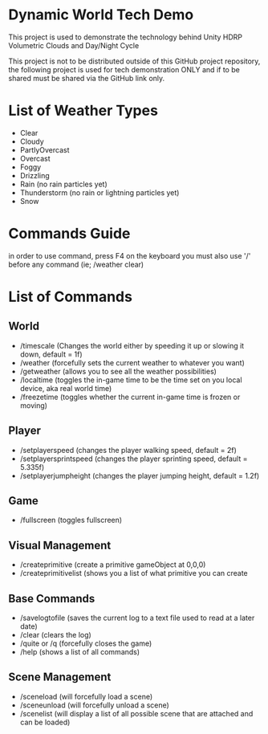 # Dynamic World Tech Demo

This project is used to demonstrate the technology behind Unity HDRP Volumetric Clouds and Day/Night Cycle

This project is not to be distributed outside of this GitHub project repository, the following project is used for tech demonstration ONLY and if to be shared must be shared via the GitHub link only.

# List of Weather Types
- Clear
- Cloudy
- PartlyOvercast
- Overcast
- Foggy
- Drizzling
- Rain (no rain particles yet)
- Thunderstorm (no rain or lightning particles yet)
- Snow

# Commands Guide
in order to use command, press F4 on the keyboard
you must also use '/' before any command (ie; /weather clear)

# List of Commands

## World

- /timescale <number> (Changes the world either by speeding it up or slowing it down, default = 1f)
- /weather <string or number> (forcefully sets the current weather to whatever you want)
- /getweather (allows you to see all the weather possibilities)
- /localtime (toggles the in-game time to be the time set on you local device, aka real world time)
- /freezetime (toggles whether the current in-game time is frozen or moving)

## Player

- /setplayerspeed <number> (changes the player walking speed, default = 2f)
- /setplayersprintspeed <number> (changes the player sprinting speed, default = 5.335f)
- /setplayerjumpheight <number> (changes the player jumping height, default = 1.2f)

## Game

- /fullscreen (toggles fullscreen)

## Visual Management

- /createprimitive <string> (create a primitive gameObject at 0,0,0)
- /createprimitivelist (shows you a list of what primitive you can create

## Base Commands

- /savelogtofile (saves the current log to a text file used to read at a later date)
- /clear (clears the log)
- /quite or /q (forcefully closes the game)
- /help (shows a list of all commands)

## Scene Management

- /sceneload <string> (will forcefully load a scene)
- /sceneunload <string> (will forcefully unload a scene)
- /scenelist (will display a list of all possible scene that are attached and can be loaded)
